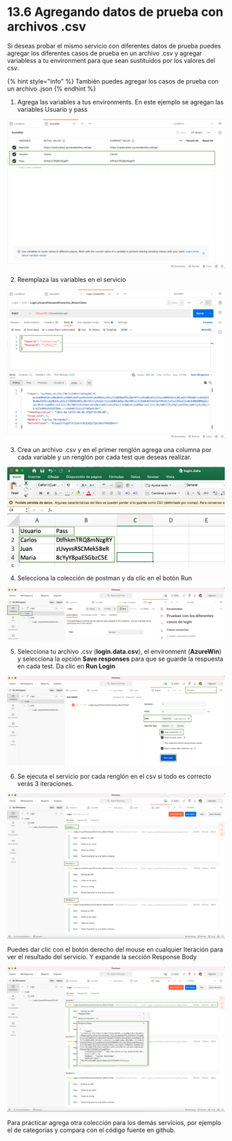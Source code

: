 # 13.6 Agregando datos de prueba con archivos .csv

Si deseas probar el mismo servicio con diferentes datos de prueba puedes agregar los diferentes casos de prueba en un archivo .csv y agregar variabless a tu environment para que sean sustituidos por los valores del csv. 

{% hint style="info" %}
También puedes agregar los casos de prueba con un archivo .json
{% endhint %}

1. Agrega las variables a tus environments. En este ejemplo se agregan las variables Usuario y pass

![](../.gitbook/assets/image%20%28581%29.png)

2. Reemplaza las variables en el servicio

![](../.gitbook/assets/image%20%28567%29.png)

3. Crea un archivo .csv y en el primer renglón agrega una columna por cada variable y un renglón por cada test que deseas realizar. 

![](../.gitbook/assets/image%20%28553%29.png)

4. Selecciona la colección de postman y da clic en el botón Run

![](../.gitbook/assets/image%20%28576%29.png)

5. Selecciona tu archivo .csv \(**login.data.csv**\), el environment \(**AzureWin**\) y selecciona la opción **Save responses** para que se guarde la respuesta en cada test. Da clic en **Run Login**

![](../.gitbook/assets/image%20%28566%29.png)

6. Se ejecuta el servicio por cada renglón en el csv si todo es correcto verás 3 iteraciones.

![](../.gitbook/assets/image%20%28568%29.png)

Puedes dar clic con el botón derecho del mouse en cualquier Iteración para ver el resultado del servicio. Y expande la sección Response Body

![](../.gitbook/assets/image%20%28563%29.png)

Para practicar agrega otra colección para los demás servicios, por ejemplo el de categorías y compara con el código fuente en github.

